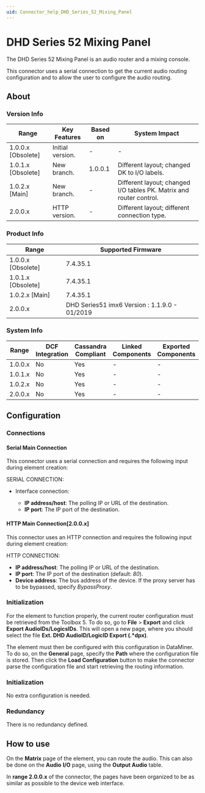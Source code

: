 ```yaml
---
uid: Connector_help_DHD_Series_52_Mixing_Panel
---
```


# DHD Series 52 Mixing Panel

The DHD Series 52 Mixing Panel is an audio router and a mixing console.

This connector uses a serial connection to get the current audio routing configuration and to allow the user to configure the audio routing.

## About

### Version Info

| **Range**            | **Key Features** | **Based on** | **System Impact**                                                   |
|----------------------|------------------|--------------|---------------------------------------------------------------------|
| 1.0.0.x \[Obsolete\] | Initial version. | \-           | \-                                                                  |
| 1.0.1.x \[Obsolete\] | New branch.      | 1.0.0.1      | Different layout; changed DK to I/O labels.                         |
| 1.0.2.x \[Main\]     | New branch.      | \-           | Different layout; changed I/O tables PK. Matrix and router control. |
| 2.0.0.x              | HTTP version.    | \-           | Different layout; different connection type.                        |

### Product Info

| **Range**            | **Supported Firmware**                        |
|----------------------|-----------------------------------------------|
| 1.0.0.x \[Obsolete\] | 7.4.35.1                                      |
| 1.0.1.x \[Obsolete\] | 7.4.35.1                                      |
| 1.0.2.x \[Main\]     | 7.4.35.1                                      |
| 2.0.0.x              | DHD Series51 imx6 Version : 1.1.9.0 - 01/2019 |

### System Info

| **Range** | **DCF Integration** | **Cassandra Compliant** | **Linked Components** | **Exported Components** |
|-----------|---------------------|-------------------------|-----------------------|-------------------------|
| 1.0.0.x   | No                  | Yes                     | \-                    | \-                      |
| 1.0.1.x   | No                  | Yes                     | \-                    | \-                      |
| 1.0.2.x   | No                  | Yes                     | \-                    | \-                      |
| 2.0.0.x   | No                  | Yes                     | \-                    | \-                      |

## Configuration

### Connections

#### Serial Main Connection

This connector uses a serial connection and requires the following input during element creation:

SERIAL CONNECTION:

- Interface connection:

  - **IP address/host**: The polling IP or URL of the destination.
  - **IP port**: The IP port of the destination.

#### HTTP Main Connection\[2.0.0.x\]

This connector uses an HTTP connection and requires the following input during element creation:

HTTP CONNECTION:

- **IP address/host**: The polling IP or URL of the destination.
- **IP port**: The IP port of the destination (default: *80*).
- **Device address**: The bus address of the device. If the proxy server has to be bypassed, specify *BypassProxy*.

### Initialization

For the element to function properly, the current router configuration must be retrieved from the Toolbox 5. To do so, go to **File** \> **Export** and click **Export AudioIDs/LogicsIDs**. This will open a new page, where you should select the file **Ext. DHD AudioID/LogicID Export (.\*dpx)**.

The element must then be configured with this configuration in DataMiner. To do so, on the **General** page, specify the **Path** where the configuration file is stored. Then click the **Load Configuration** button to make the connector parse the configuration file and start retrieving the routing information.

### Initialization

No extra configuration is needed.

### Redundancy

There is no redundancy defined.

## How to use

On the **Matrix** page of the element, you can route the audio. This can also be done on the **Audio** **I/O** page, using the **Output Audio** table.

In **range 2.0.0.x** of the connector, the pages have been organized to be as similar as possible to the device web interface.
